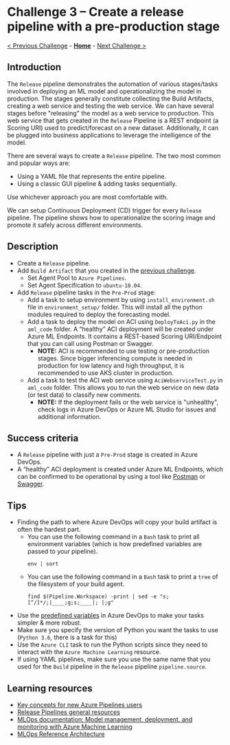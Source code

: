 # Challenge 3 – Create a release pipeline with a pre-production stage

[< Previous Challenge](./Challenge-02.md) - **[Home](../README.md)** - [Next Challenge >](./Challenge-04.md)

## Introduction

The `Release` pipeline demonstrates the automation of various stages/tasks involved in deploying an ML model and operationalizing the model in production. The stages generally constitute collecting the Build Artifacts, creating a web service and testing the web service. We can have several stages before "releasing" the model as a web service to production. This web service that gets created in the `Release` Pipeline is a REST endpoint (a Scoring URI) used to predict/forecast on a new dataset. Additionally, it can be plugged into business applications to leverage the intelligence of the model.

There are several ways to create a `Release` pipeline. The two most common and popular ways are: 
-   Using a YAML file that represents the entire pipeline.
-   Using a classic GUI pipeline & adding tasks sequentially.

Use whichever approach you are most comfortable with.

We can setup Continuous Deployment (CD) trigger for every `Release` pipeline. The pipeline shows how to operationalize the scoring image and promote it safely across different environments.

## Description
- Create a `Release` pipeline.
- Add `Build Artifact` that you created in the [previous challenge](03-BuildPipeline.md).
  - Set Agent Pool to `Azure Pipelines`.
  - Set Agent Specification to `ubuntu-18.04`.
- Add `Release` pipeline tasks in the `Pre-Prod` stage:
  - Add a task to setup environment by using `install_environment.sh` file in `environment_setup/` folder. This will install all the python modules required to deploy the forecasting model.
  - Add a task to deploy the model on ACI using `DeployToAci.py` in the `aml_code` folder. A “healthy” ACI deployment will be created under Azure ML Endpoints. It contains a REST-based Scoring URI/Endpoint that you can call using Postman or Swagger. 
    - **NOTE:** ACI is recommended to use testing or pre-production stages. Since bigger inferencing compute is needed in production for low latency and high throughput, it is recommended to use AKS cluster in production.
  - Add a task to test the ACI web service using `AciWebserviceTest.py` in `aml_code` folder. This allows you to run the web service on new data (or test data) to classify new comments. 
    - **NOTE:** If the deployment fails or the web service is "unhealthy", check logs in Azure DevOps or Azure ML Studio for issues and additional information.

## Success criteria

- A `Release` pipeline with just a `Pre-Prod` stage is created in Azure DevOps.
- A “healthy” ACI deployment is created under Azure ML Endpoints, which can be confirmed to be operational by using a tool like [Postman](https://www.postman.com) or [Swagger](https://swagger.io).

## Tips

- Finding the path to where Azure DevOps will copy your build artifact is often the hardest part.
  - You can use the following command in a `Bash` task to print all environment variables (which is how predefined variables are passed to your pipeline).
    ```shell
    env | sort
    ```
  - You can use the following command in a `Bash` task to print a `tree` of the filesystem of your build agent.
    ```shell
    find $(Pipeline.Workspace) -print | sed -e "s;[^/]*/;|____;g;s;____|; |;g"
    ```
- Use the [predefined variables](https://docs.microsoft.com/en-us/azure/devops/pipelines/release/variables?view=azure-devops&tabs=batch) in Azure DevOps to make your tasks simpler & more robust.
- Make sure you specify the version of Python you want the tasks to use (`Python 3.6`, there is a task for this)
- Use the `Azure CLI` task to run the Python scripts since they need to interact with the `Azure Machine Learning` resource.
- If using YAML pipelines, make sure you use the same name that you used for the `Build` pipeline in the `Release` pipeline `pipeline.source`.

## Learning resources

- [Key concepts for new Azure Pipelines users](<https://docs.microsoft.com/en-us/azure/devops/pipelines/get-started/key-pipelines-concepts?view=azure-devops>)
- [Release Pipelines general resources](https://docs.microsoft.com/en-us/azure/devops/pipelines/release/?view=azure-devops)
- [MLOps documentation: Model management, deployment, and monitoring with Azure Machine Learning](<https://docs.microsoft.com/en-us/azure/machine-learning/concept-model-management-and-deployment>)
- [MLOps Reference Architecture](<https://docs.microsoft.com/en-us/azure/architecture/reference-architectures/ai/mlops-python>)
